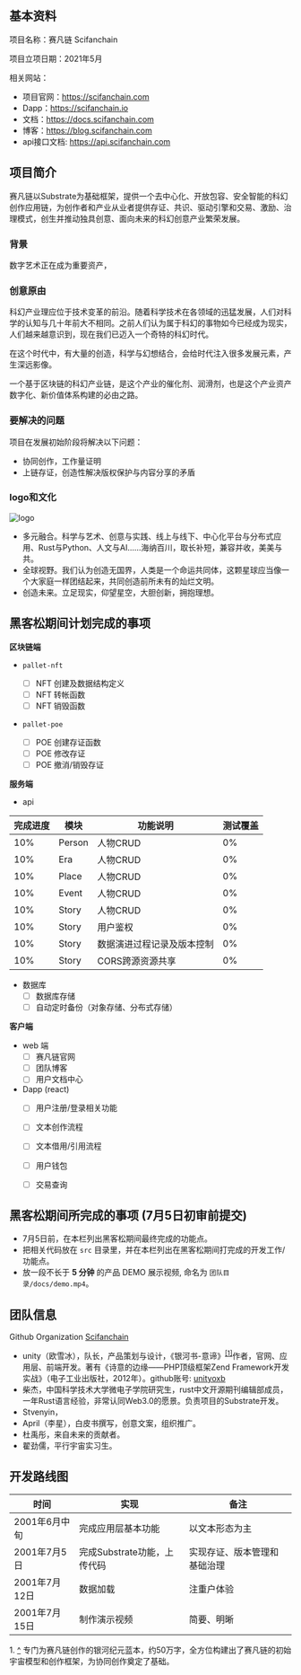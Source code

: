 ## 基本资料

项目名称：赛凡链 Scifanchain

项目立项日期：2021年5月

相关网站：

- 项目官网：https://scifanchain.com
- Dapp：https://scifanchain.io
- 文档：https://docs.scifanchain.com
- 博客：https://blog.scifanchain.com
- api接口文档: https://api.scifanchain.com


## 项目简介

赛凡链以Substrate为基础框架，提供一个去中心化、开放包容、安全智能的科幻创作应用链，为创作者和产业从业者提供存证、共识、驱动引擎和交易、激励、治理模式，创生并推动独具创意、面向未来的科幻创意产业繁荣发展。

### 背景 

数字艺术正在成为重要资产，

### 创意原由

科幻产业理应位于技术变革的前沿。随着科学技术在各领域的迅猛发展，人们对科学的认知与几十年前大不相同。之前人们认为属于科幻的事物如今已经成为现实，人们越来越意识到，现在我们已迈入一个奇特的科幻时代。

在这个时代中，有大量的创造，科学与幻想结合，会给时代注入很多发展元素，产生深远影像。

一个基于区块链的科幻产业链，是这个产业的催化剂、润滑剂，也是这个产业资产数字化、新价值体系构建的必由之路。

### 要解决的问题

项目在发展初始阶段将解决以下问题：

- 协同创作，工作量证明
- 上链存证，创造性解决版权保护与内容分享的矛盾

### logo和文化

![logo](https://github.com/scifanchain/hackathon-2021-summer/blob/c14ca8a1cfdccd41340173d87c2541c3694f47e2/teams/03-Scifanchain/docs/logo_new.png "赛凡链的Logo")

- 多元融合。科学与艺术、创意与实践、线上与线下、中心化平台与分布式应用、Rust与Python、人文与AI……海纳百川，取长补短，兼容并收，美美与共。
- 全球视野。我们认为创造无国界，人类是一个命运共同体，这颗星球应当像一个大家庭一样团结起来，共同创造前所未有的灿烂文明。
- 创造未来。立足现实，仰望星空，大胆创新，拥抱理想。

## 黑客松期间计划完成的事项

**区块链端**

- `pallet-nft`

  - [ ] NFT 创建及数据结构定义
  - [ ] NFT 转帐函数
  - [ ] NFT 销毁函数

- `pallet-poe`

  - [ ] POE 创建存证函数
  - [ ] POE 修改存证
  - [ ] POE 撤消/销毁存证

**服务端**

- api

| 完成进度 | 模块 | 功能说明 | 测试覆盖 
| --- | --- | --- | ---
| 10% | Person | 人物CRUD | 0%
| 10% | Era | 人物CRUD | 0%
| 10% | Place | 人物CRUD | 0%
| 10% | Event | 人物CRUD | 0%
| 10% | Story | 人物CRUD | 0%
| 10% | Story | 用户鉴权 | 0%
| 10% | Story | 数据演进过程记录及版本控制 | 0%
| 10% | Story | CORS跨源资源共享 | 0%

- 数据库
  - [ ] 数据库存储
  - [ ] 自动定时备份（对象存储、分布式存储）

**客户端**

- web 端
  - [ ] 赛凡链官网
  - [ ] 团队博客
  - [ ] 用户文档中心 

- Dapp (react)
  - [ ] 用户注册/登录相关功能
  - [ ] 文本创作流程
  - [ ] 文本借用/引用流程
  - [ ] 用户钱包
  - [ ] 交易查询


## 黑客松期间所完成的事项 (7月5日初审前提交)

- 7月5日前，在本栏列出黑客松期间最终完成的功能点。
- 把相关代码放在 `src` 目录里，并在本栏列出在黑客松期间打完成的开发工作/功能点。
- 放一段不长于 **5 分钟** 的产品 DEMO 展示视频, 命名为 `团队目录/docs/demo.mp4`。

## 团队信息

Github Organization [Scifanchain](https://github.com/scifanchain) 

- unity（欧雪冰），队长，产品策划与设计，《银河书-意谛》<sup id="a1">[[1]](#f1)</sup>作者，官网、应用层、前端开发。著有《诗意的边缘——PHP顶级框架Zend Framework开发实战》（电子工业出版社，2012年）。github账号: [unityoxb](https://githubs.com/unityoxb)
- 柴杰，中国科学技术大学微电子学院研究生，rust中文开源期刊编辑部成员，一年Rust语言经验，非常认同Web3.0的愿景。负责项目的Substrate开发。
- Stvenyin，
- April（李星），白皮书撰写，创意文案，组织推广。
- 杜禹彤，来自未来的贡献者。
- 翟劲儒，平行宇宙实习生。

## 开发路线图

| 时间 | 实现 | 备注
| ---| --- | --- |
| 2001年6月中旬 | 完成应用层基本功能 | 以文本形态为主 |
| 2001年7月5日 | 完成Substrate功能，上传代码 | 实现存证、版本管理和基础治理 |
| 2001年7月12日 | 数据加载 | 注重户体验 |
| 2001年7月15日 | 制作演示视频 | 简要、明晰 |

<span id="f1">1. [^](#a1)</span> 专门为赛凡链创作的银河纪元蓝本，约50万字，全方位构建出了赛凡链的初始宇宙模型和创作框架，为协同创作奠定了基础。
